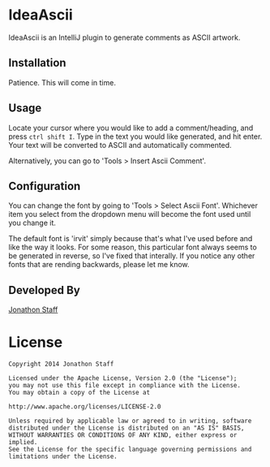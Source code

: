 IdeaAscii
=========

IdeaAscii is an IntelliJ plugin to generate comments as ASCII artwork.

Installation
------------

Patience. This will come in time.

Usage
-----

Locate your cursor where you would like to add a comment/heading, and press `ctrl shift I`.  Type in the text you would like generated, and hit enter.  Your text will be converted to ASCII and automatically commented.

Alternatively, you can go to 'Tools > Insert Ascii Comment'.

Configuration
-------------

You can change the font by going to 'Tools > Select Ascii Font'.  Whichever item you select from the dropdown menu will become the font used until you change it.

The default font is 'irvit' simply because that's what I've used before and like the way it looks.  For some reason, this particular font always seems to be generated in reverse, so I've fixed that interally.  If you notice any other fonts that are rending backwards, please let me know.

Developed By
------------

[Jonathon Staff](http://jonathonstaff.com)

License
=======

    Copyright 2014 Jonathon Staff

    Licensed under the Apache License, Version 2.0 (the "License");
    you may not use this file except in compliance with the License.
    You may obtain a copy of the License at

    http://www.apache.org/licenses/LICENSE-2.0

    Unless required by applicable law or agreed to in writing, software
    distributed under the License is distributed on an "AS IS" BASIS,
    WITHOUT WARRANTIES OR CONDITIONS OF ANY KIND, either express or implied.
    See the License for the specific language governing permissions and
    limitations under the License.
